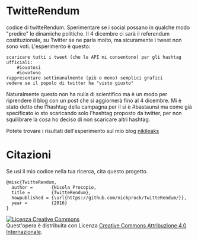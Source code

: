 # TwitteRendum
codice di twitteRendum. Sperimentare se i social possano in qualche modo "predire" le dinamiche politiche.
Il 4 dicembre ci sarà il referendum costituzionale, su Twitter se ne parla molto, ma sicuramente i tweet non sono voti.
L'esperimento è questo:

    scaricare tutti i tweet (che le API mi consentono) per gli hashtag ufficiali:
        #iovotosi
        #iovotono
    rappresentare settimanalmente (più o meno) semplici grafici
    vedere se il popolo di twitter ha "visto giusto"

Naturalmente questo non ha nulla di scientifico ma è un modo per riprendere il blog con un post che si aggiornerà fino al 4 dicembre.
Mi è stato detto che l'hashtag della campagna per il si è #bastaunsi ma come già specificato io sto scaricando solo l'hashtag proposto da twitter, per non squilibrare la cosa ho deciso di non scaricare altri hashtag.

Potete trovare i risultati dell'esperimento sul mio blog [nikileaks](http://nicoprocopio.blogspot.com/2016/11/twitterendum-intro.html)

# Citazioni
Se usi il mio codice nella tua ricerca, cita questo progetto.
```
@misc{TwitteRendum,
  author =       {Nicola Procopio,
  title =        {TwitteRendum},
  howpublished = {\url{https://github.com/nickprock/TwitteRendum/}},
  year =         {2016}
}
```

<a rel="license" href="http://creativecommons.org/licenses/by/4.0/"><img alt="Licenza Creative Commons" style="border-width:0" src="https://i.creativecommons.org/l/by/4.0/88x31.png" /></a><br />Quest'opera è distribuita con Licenza <a rel="license" href="http://creativecommons.org/licenses/by/4.0/">Creative Commons Attribuzione 4.0 Internazionale</a>.
